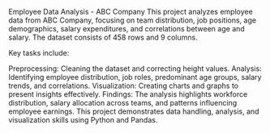 Employee Data Analysis - ABC Company
This project analyzes employee data from ABC Company, focusing on team distribution, job positions, age demographics, salary expenditures, and correlations between age and salary. The dataset consists of 458 rows and 9 columns.

Key tasks include:

Preprocessing: Cleaning the dataset and correcting height values.
Analysis: Identifying employee distribution, job roles, predominant age groups, salary trends, and correlations.
Visualization: Creating charts and graphs to present insights effectively.
Findings: The analysis highlights workforce distribution, salary allocation across teams, and patterns influencing employee earnings.
This project demonstrates data handling, analysis, and visualization skills using Python and Pandas.
